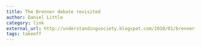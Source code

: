```yaml
---
title: The Brenner debate revisited
author: Daniel Little
category: link
external_url: http://understandingsociety.blogspot.com/2010/01/brenner-debate-revisited.html?m=1
tags: takeoff
---
```

